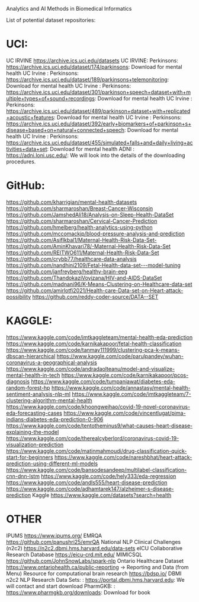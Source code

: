 Analytics and AI Methods in Biomedical Informatics

List of potential dataset repositories:

UCI:
===========================
UC IRVINE https://archive.ics.uci.edu/datasets 
UC IRVINE: Perkinsons: https://archive.ics.uci.edu/dataset/174/parkinsons: Download for mental health
UC Irvine : Perkinsons: https://archive.ics.uci.edu/dataset/189/parkinsons+telemonitoring: Download for mental health
UC Irvine : Perkinsons: https://archive.ics.uci.edu/dataset/301/parkinson+speech+dataset+with+multiple+types+of+sound+recordings: Download for mental health
UC Irvine : Perkinsons: https://archive.ics.uci.edu/dataset/489/parkinson+dataset+with+replicated+acoustic+features: Download for mental health
UC Irvine : Perkinsons: https://archive.ics.uci.edu/dataset/392/early+biomarkers+of+parkinson+s+disease+based+on+natural+connected+speech: Download for mental health
UC Irvine : Perkinsons: https://archive.ics.uci.edu/dataset/455/simulated+falls+and+daily+living+activities+data+set: Download for mental health
ADNI : https://adni.loni.usc.edu/: We will look into the details of the downloading procedures.

GitHub:
===========================
https://github.com/kharrigian/mental-health-datasets
https://github.com/sharmaroshan/Breast-Cancer-Wisconsin
https://github.com/JamshedAli18/Analysis-on-Sleep-Health-DataSet
https://github.com/sharmaroshan/Cervical-Cancer-Prediction
https://github.com/hmelberg/health-analytics-using-python
https://github.com/mccomackjp/blood-pressure-analysis-and-prediction
https://github.com/AsifIkbal1/Maternal-Health-Risk-Data-Set-
https://github.com/AminKhavari78/-Maternal-Health-Risk-Data-Set
https://github.com/REITWO611/Maternal-Health-Risk-Data-Set
https://github.com/crybb77/healthcare-data-analysis
https://github.com/nandhini2109/Fetal-Health-data-set---model-tuning
https://github.com/janfreyberg/healthy-brain-eeg
https://github.com/ThandokaziVoyizana/HIV-and-AIDS-DataSet
https://github.com/madnani96/K-Means-Clustering-on-Healthcare-data-set
https://github.com/amirlotfi2021/Health-care-Data-set-on-Heart-attack-possibility
https://github.com/reddy-coder-source/DATA--SET


KAGGLE:
===========================
https://www.kaggle.com/code/imtkaggleteam/mental-health-eda-prediction
https://www.kaggle.com/code/karnikakapoor/fetal-health-classification
https://www.kaggle.com/code/tanmay111999/clustering-pca-k-means-dbscan-hierarchical
https://www.kaggle.com/code/parulpandey/wuhan-coronavirus-a-geographical-analysis
https://www.kaggle.com/code/andradaolteanu/model-and-visualize-mental-health-in-tech
https://www.kaggle.com/code/karnikakapoor/pcos-diagnosis
https://www.kaggle.com/code/tumpanjawat/diabetes-eda-random-forest-hp
https://www.kaggle.com/code/annastasy/mental-health-sentiment-analysis-nlp-ml
https://www.kaggle.com/code/imtkaggleteam/7-clustering-algorithm-mental-health
https://www.kaggle.com/code/khoongweihao/covid-19-novel-coronavirus-eda-forecasting-cases
https://www.kaggle.com/code/vincentlugat/pima-indians-diabetes-eda-prediction-0-906
https://www.kaggle.com/code/tentotheminus9/what-causes-heart-disease-explaining-the-model
https://www.kaggle.com/code/therealcyberlord/coronavirus-covid-19-visualization-prediction
https://www.kaggle.com/code/matinmahmoudi/drug-classification-quick-start-for-beginners
https://www.kaggle.com/code/nareshbhat/heart-attack-prediction-using-different-ml-models
https://www.kaggle.com/code/bansodesandeep/multilabel-classification-cnn-dnn-lstm
https://www.kaggle.com/code/hely333/eda-regression
https://www.kaggle.com/code/andls555/heart-disease-prediction
https://www.kaggle.com/code/adhamtarek147/alzheimer-s-disease-prediction
Kaggle  https://www.kaggle.com/datasets?search=health

OTHER
===========================
IPUMS	https://www.ipums.org/
EMRQA	https://github.com/panushri25/emrQA
National NLP Clinical Challenges (n2c2)	https://n2c2.dbmi.hms.harvard.edu/data-sets
eICU Collaborative Research Database	https://eicu-crd.mit.edu/
MIMICSQL	https://github.com/JohnSnowLabs/spark-nlp
Ontario Healthcare Dataset	https://www.ontariohealth.ca/public-reporting -> Reporting and Data (from Menu)
Resource for computational brain research	https://bdsp.io/
DBMI n2c2 NLP Research Data Sets: : https://portal.dbmi.hms.harvard.edu: We will contact and start download
PharmGKB: : https://www.pharmgkb.org/downloads: Download for book

